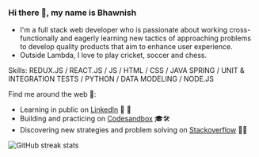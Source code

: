 ### Hi there 👋, my name is Bhawnish

* I'm a full stack web developer who is passionate about working cross-functionally and eagerly learning new tactics of approaching problems to develop quality products that aim to enhance user experience.
* Outside Lambda, I love to play cricket, soccer and chess.



Skills: REDUX.JS / REACT.JS / JS / HTML / CSS / JAVA SPRING / UNIT & INTEGRATION TESTS / PYTHON / DATA MODELING / NODE.JS


Find me around the web 👤:

 * Learning in public on [LinkedIn](https://www.linkedin.com/in/https://www.linkedin.com/in/bhawnishkumar//) 👥 💼  
 * Building and practicing on [Codesandbox](https://codesandbox.io/u/https://codesandbox.io/u/mrbhawnish) 🎓🛠 
 * Discovering new strategies and problem solving on [Stackoverflow](https://stackoverflow.com/users/https://stackoverflow.com/users/6513620/bhawnish-kumar) 🔭🔬 

![GitHub streak stats](https://github-readme-streak-stats.herokuapp.com/?user=mrbhawnish)  



